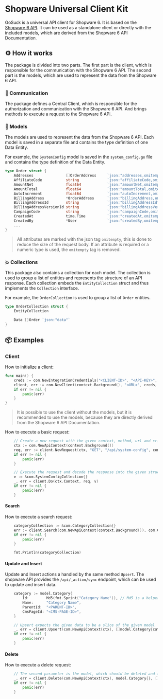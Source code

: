 # Shopware Universal Client Kit

GoSuck is a universal API client for Shopware 6. It is based on the [Shopware 6 API](https://developer.shopware.com/docs/guides/api-guide/).
It can be used as a standalone client or directly with the included models, which are derived from the Shopware 6 API Documentation.

## ⚙️ How it works

The package is divided into two parts. The first part is the client, which is responsible for the communication with the Shopware 6 API. The second part is the models, which are used to represent the data from the Shopware 6 API.

### 📡 Communication

The package defines a Central Client, which is responsible for the authorization and communication with the Shopware 6 API. And brings methods to execute a request to the Shopware 6 API.

### 📝 Models

The models are used to represent the data from the Shopware 6 API.
Each model is saved in a separate file and contains the type definition of one Data Entity.

For example, the `SystemConfig` model is saved in the `system_config.go` file and contains the type definition of the Data Entity.

```go
type Order struct {
	Addresses               []OrderAddress     `json:"addresses,omitempty"`
	AffiliateCode           string             `json:"affiliateCode,omitempty"`
	AmountNet               float64            `json:"amountNet,omitempty"`
	AmountTotal             float64            `json:"amountTotal,omitempty"`
	AutoIncrement           float64            `json:"autoIncrement,omitempty"`
	BillingAddress          *OrderAddress      `json:"billingAddress,omitempty"`
	BillingAddressId        string             `json:"billingAddressId"` // required
	BillingAddressVersionId string             `json:"billingAddressVersionId,omitempty"`
	CampaignCode            string             `json:"campaignCode,omitempty"`
	CreatedAt               time.Time          `json:"createdAt,omitempty"`
	CreatedBy               *User              `json:"createdBy,omitempty"`
    ...
}

```
> All attributes are marked with the json tag `omitempty`, this is done to reduce the size of the request body. If an attribute is required or a numeric type is used, the `omitempty` tag is removed.

### 💥 Collections

This package also contains a collection for each model. The collection is used to group a list of entities and represents the structure of an API response. Each collection embeds the `EntityCollection` struct and thus implements the `Collection` interface.

For example, the `OrderCollection` is used to group a list of `Order` entities.

```go
type OrderCollection struct {
    EntityCollection

    Data []Order `json:"data"`
}
```

## 📦 Examples

### Client

How to initialize a client:

```go
func main() {
	creds := com.NewIntegrationCredentials("<CLIENT-ID>", "<API-KEY>", []string{"write"})
	client, err := com.NewClient(context.Background(), "<URL>", creds, nil)
	if err != nil {
		panic(err)
	}
}
```

> It is possible to use the client without the models, but it is recommended to use the models, because they are directly derived from the Shopware 6 API Documentation.

How to execute a basic request:

```go
	// Create a new request with the given context, method, url and criteria
	ctx := com.NewApiContext(context.Background())
	req, err := client.NewRequest(ctx, "GET", "/api/system-config", com.Criteria{})
	if err != nil {
		panic(err)
	}

	// Execute the request and decode the response into the given struct (v)
	v := &com.SystemConfigCollection{}
	_, err = client.Do(ctx.Context, req, v)
	if err != nil {
		panic(err)
	}
```

#### Search

How to execute a search request:

```go
    categoryCollection := &com.CategoryCollection{}
    err := client.Search(com.NewApiContext(context.Background()), com.Criteria{}, categoryCollection)
    if err != nil {
        panic(err)
    }

    fmt.Println(categoryCollection)
```

#### Update and Insert

Update and Insert actions a handled by the same method `Upsert`. The shopware API provides the `/api/_action/sync` endpoint, which can be used to update and insert data.

```go
	category := model.Category{
		Id:        Md5(fmt.Sprint("Category Name")), // Md5 is a helper function to generate a unique id as md5 hash
		Name:      "Category Name",
		ParentId:  "<PARENT-ID>",
		CmsPageId: "<CMS-PAGE-ID>",
	}

    // Upsert expects the given data to be a slice of the given model
	_, err = client.Upsert(com.NewApiContext(ctx), []model.Category{category})
	if err != nil {
		panic(err)
	}
```

#### Delete

How to execute a delete request:

```go
    // The second parameter is the model, which should be deleted and the third parameter is a slice of ids of the given model
	_, err = client.Delete(com.NewApiContext(ctx), model.Category{}, []string{Md5("Category Name")})
	if err != nil {
		panic(err)
	}
```
